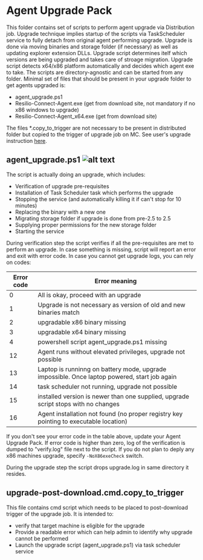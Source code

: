 # Agent Upgrade Pack

This folder contains set of scripts to perform agent upgrade via Distribution job. Upgrade technique implies startup of the scripts via TaskScheduler service to fully detach from original agent performing upgrade. Upgrade is done via moving binaries and storage folder (if necessary) as well as updating explorer extension DLLs.
Upgrade script determines itelf which versions are being upgraded and takes care of stroage migration. Upgrade script detects x64/x86 platform automatically and decides which agent exe to take.
The scripts are directory-agnostic and can be started from any folder.
Minimal set of files that should be present in your upgrade folder to get agents upgraded is:
* agent_upgrade.ps1
* Resilio-Connect-Agent.exe (get from download site, not mandatory if no x86 windows to upgrade)
* Resilio-Connect-Agent_x64.exe (get from download site)

The files *.copy_to_trigger are not necessary to be present in distributed folder but copied to the trigger of upgrade job on MC. See user's upgrade instruction [here](https://connect.resilio.com/hc/en-us/articles/115001080444-Upgrading-your-Agents-using-Distribution-Job).

## agent_upgrade.ps1 ![alt text](https://i.imgur.com/F6NAQyb.png "Script supports standard Get-Help cmdlet")
The script is actually doing an upgrade, which includes:
* Verification of upgrade pre-requisites
* Installation of Task Scheduler task which performs the upgrade
* Stopping the service (and automatically killing it if can't stop for 10 minutes)
* Replacing the binary with a new one
* Migrating storage folder if upgrade is done from pre-2.5 to 2.5 
* Supplying proper permissions for the new storage folder
* Starting the service

During verification step the script verifies if all the pre-requisites are met to perform an upgrade. In case something is missing, script will report an error and exit with error code. In case you cannot get upgrade logs, you can rely on codes:

| Error code    | Error meaning                                                                               |
| ------------- | ------------------------------------------------------------------------------------------- |
| 0             | All is okay, proceed with an upgrade                                                        |
| 1             | Upgrade is not necessary as version of old and new binaries match                           |
| 2             | upgradable x86 binary missing                                                               |
| 3             | upgradable x64 binary missing                                                               |
| 4             | powershell script agent_upgrade.ps1 missing                                                 |
| 12            | Agent runs without elevated privileges, upgrade not possible                                |
| 13            | Laptop is runninng on battery mode, upgrade impossible. Once laptop powered, start job again|
| 14            | task scheduler not running, upgrade not possible                                            |
| 15            | installed version is newer than one supplied, upgrade script stops with no changes          |
| 16            | Agent installation not found (no proper registry key pointing to executable location)       |

If you don't see your error code in the table above, update your Agent Upgrade Pack.
If error code is higher than zero, log of the verification is dumped to "verify.log" file next to the script. If you do not plan to deply any x86 machines upgrade, specify `-NoX86exeCheck` switch.

During the upgrade step the script drops upgrade.log in same directory it resides.

## upgrade-post-download.cmd.copy_to_trigger
This file contains cmd script which needs to be placed to post-download trigger of the upgrade job. It is intended to:
* verify that target machine is eligible for the upgrade
* Provide a readable error which can help admin to identify why upgrade cannot be performed
* Launch the upgrade script (agent_upgrade.ps1) via task scheduler service
